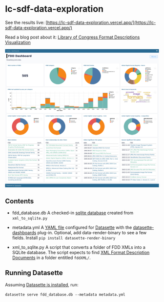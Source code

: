 # lc-sdf-data-exploration

See the results live: [https://lc-sdf-data-exploration.vercel.app/](https://lc-sdf-data-exploration.vercel.app/)  

Read a blog post about it: [Library of Congress Format Descriptions Visualization](https://bits.ashleyblewer.com/blog/2023/12/04/library-of-congress-format-description-visualization/)

![screenshot of datasette dashboard](dashboard.jpg)

## Contents

- fdd_database.db
A checked-in [sqlite database](https://www.sqlite.org/index.html) created from `xml_to_sqlite.py`

- metadata.yml
A [YAML file](https://yaml.org/) configured for [Datasette](https://datasette.io/) with the [datasette-dashboards](https://github.com/rclement/datasette-dashboards) plug-in. Optional, add data-render-binary to see a few fields. Install `pip install datasette-render-binary`

- xml_to_sqlite.py
A script that converts a folder of FDD XMLs into a SQLite database. The script expects to find [XML Format Description Documents](https://www.loc.gov/preservation/digital/formats/fdd/fdd_xml_info.shtml) in a folder entitled `fddXML/`.

## Running Datasette

Assuming [Datasette is installed](https://docs.datasette.io/en/stable/installation.html), run:

`datasette serve fdd_database.db --metadata metadata.yml`
